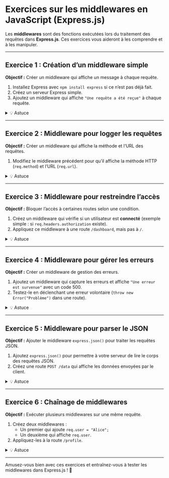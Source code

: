 # Exercices sur les middlewares en JavaScript (Express.js)

Les **middlewares** sont des fonctions exécutées lors du traitement des requêtes dans **Express.js**. Ces exercices vous aideront à les comprendre et à les manipuler.

---

## Exercice 1 : Création d’un middleware simple

**Objectif :** Créer un middleware qui affiche un message à chaque requête.

1. Installez Express avec `npm install express` si ce n’est pas déjà fait.
2. Créez un serveur Express simple.
3. Ajoutez un middleware qui affiche `"Une requête a été reçue"` à chaque requête.

<details>
  <summary>💡 Astuce</summary>
  - Un middleware est une fonction qui prend trois arguments : `(req, res, next)`.
  - N'oubliez pas d'appeler `next()` pour passer au middleware suivant !
</details>

---

## Exercice 2 : Middleware pour logger les requêtes

**Objectif :** Créer un middleware qui affiche la méthode et l’URL des requêtes.

1. Modifiez le middleware précédent pour qu’il affiche la méthode HTTP (`req.method`) et l’URL (`req.url`).

<details>
  <summary>💡 Astuce</summary>
  - Utilisez `console.log()` pour afficher les informations des requêtes.
  - `new Date().toISOString()` permet d'afficher un horodatage précis.
</details>

---

## Exercice 3 : Middleware pour restreindre l’accès

**Objectif :** Bloquer l’accès à certaines routes selon une condition.

1. Créez un middleware qui vérifie si un utilisateur est **connecté** (exemple simple : si `req.headers.authorization` existe).
2. Appliquez ce middleware à une route `/dashboard`, mais pas à `/`.

<details>
  <summary>💡 Astuce</summary>
  - Vérifiez la présence de `req.headers.authorization` pour simuler une authentification.
  - En cas d’accès refusé, utilisez `res.status(403).send("Accès refusé")`.
</details>

---

## Exercice 4 : Middleware pour gérer les erreurs

**Objectif :** Créer un middleware de gestion des erreurs.

1. Ajoutez un middleware qui capture les erreurs et affiche `"Une erreur est survenue"` avec un code 500.
2. Testez-le en déclenchant une erreur volontaire (`throw new Error("Problème")` dans une route).

<details>
  <summary>💡 Astuce</summary>
  - Un middleware d'erreur prend **quatre** arguments : `(err, req, res, next)`.
  - Utilisez `console.error(err.message)` pour afficher les erreurs en console.
</details>

---

## Exercice 5 : Middleware pour parser le JSON

**Objectif :** Ajouter le middleware `express.json()` pour traiter les requêtes JSON.

1. Ajoutez `express.json()` pour permettre à votre serveur de lire le corps des requêtes JSON.
2. Créez une route `POST /data` qui affiche les données envoyées par le client.

<details>
  <summary>💡 Astuce</summary>
  - Le middleware `express.json()` est **intégré** dans Express.
  - Accédez aux données envoyées avec `req.body`.
</details>

---

## Exercice 6 : Chaînage de middlewares

**Objectif :** Exécuter plusieurs middlewares sur une même requête.

1. Créez deux middlewares :
   - Un premier qui ajoute `req.user = "Alice";`
   - Un deuxième qui affiche `req.user`.
2. Appliquez-les à la route `/profile`.

<details>
  <summary>💡 Astuce</summary>
  - Vous pouvez chaîner plusieurs middlewares en les ajoutant dans la route : `app.get("/profile", middleware1, middleware2)`.
  - `req` est un objet modifiable : vous pouvez y ajouter des propriétés personnalisées comme `req.user`.
</details>

---

Amusez-vous bien avec ces exercices et entraînez-vous à tester les middlewares dans Express.js ! 🚀